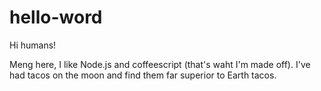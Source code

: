 # hello-word

Hi humans!

Meng here, I like Node.js and coffeescript (that's waht I'm made off).
I've had tacos on the moon and find them far superior to Earth tacos.
